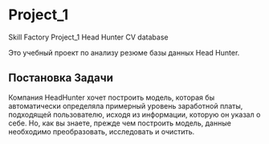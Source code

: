 # Project_1
Skill Factory Project_1 Head Hunter CV database

Это учебный проект по анализу резюме базы данных Head Hunter. 

## Постановка Задачи 
Компания HeadHunter хочет построить модель, которая бы автоматически определяла примерный уровень заработной платы, 
подходящей пользователю, исходя из информации, которую он указал о себе. 
Но, как вы знаете, прежде чем построить модель, данные необходимо преобразовать, исследовать и очистить. 
